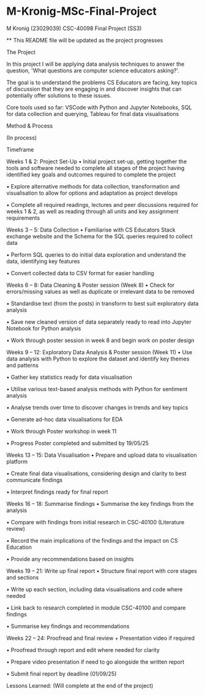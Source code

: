 # M-Kronig-MSc-Final-Project
M Kronig (23029039) CSC-40098 Final Project (SS3)

** This README file will be updated as the project progresses

The Project

In this project I will be applying data analysis techniques to answer the question, 'What questions are computer science educators asking?'.

The goal is to understand the problems CS Educators are facing, key topics of discussion that they are engaging in and discover insights that can potentially offer solutions to these issues.

Core tools used so far:
VSCode with Python and Jupyter Notebooks, SQL for data collection and querying, Tableau for final data visualisations

Method & Process

(In process)

Timeframe

Weeks 1 & 2: Project Set-Up
•	Initial project set-up, getting together the tools and software needed to complete all stages of the project having identified key goals and outcomes required to complete the project

•	Explore alternative methods for data collection, transformation and visualisation to allow for options and adaptation as project develops

•	Complete all required readings, lectures and peer discussions required for weeks 1 & 2, as well as reading through all units and key assignment requirements

Weeks 3 – 5: Data Collection
•	Familiarise with CS Educators Stack exchange website and the Schema for the SQL queries required to collect data

•	Perform SQL queries to do initial data exploration and understand the data, identifying key features

•	Convert collected data to CSV format for easier handling

Weeks 6 – 8: Data Cleaning & Poster session (Week 8)
•	Check for errors/missing values as well as duplicate or irrelevant data to be removed

•	Standardise text (from the posts) in transform to best suit exploratory data analysis

•	Save new cleaned version of data separately ready to read into Jupyter Notebook for Python analysis

•	Work through poster session in week 8 and begin work on poster design

Weeks 9 – 12: Exploratory Data Analysis & Poster session (Week 11)
•	Use data analysis with Python to explore the dataset and identify key themes and patterns

•	Gather key statistics ready for data visualisation

•	Utilise various text-based analysis methods with Python for sentiment analysis

•	Analyse trends over time to discover changes in trends and key topics

•	Generate ad-hoc data visualisations for EDA

•	Work through Poster workshop in week 11

•	Progress Poster completed and submitted by 19/05/25

Weeks 13 – 15: Data Visualisation
•	Prepare and upload data to visualisation platform

•	Create final data visualisations, considering design and clarity to best communicate findings

•	Interpret findings ready for final report

Weeks 16 – 18: Summarise findings
•	Summarise the key findings from the analysis

•	Compare with findings from initial research in CSC-40100 (Literature review)

•	Record the main implications of the findings and the impact on CS Education

•	Provide any recommendations based on insights

Weeks 19 – 21: Write up final report
•	Structure final report with core stages and sections

•	Write up each section, including data visualisations and code where needed

•	Link back to research completed in module CSC-40100 and compare findings

•	Summarise key findings and recommendations

Weeks 22 – 24: Proofread and final review + Presentation video if required

•	Proofread through report and edit where needed for clarity

•	Prepare video presentation if need to go alongside the written report

•	Submit final report by deadline (01/09/25)


Lessons Learned:
(Will complete at the end of the project)



